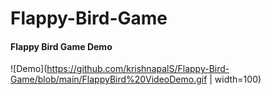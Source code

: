 # Flappy-Bird-Game


#### Flappy Bird Game Demo
![Demo](https://github.com/krishnapalS/Flappy-Bird-Game/blob/main/FlappyBird%20VideoDemo.gif | width=100)

